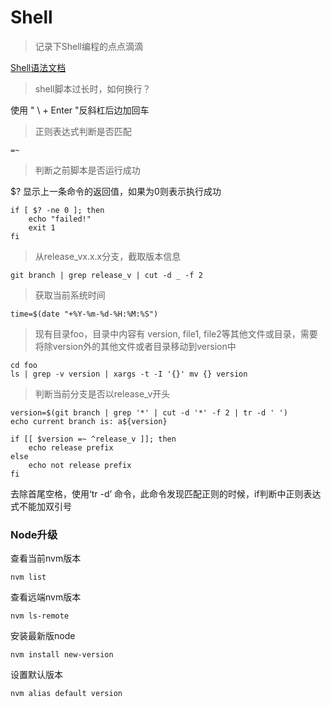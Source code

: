 # Shell

> 记录下Shell编程的点点滴滴

[Shell语法文档](https://wiki.ubuntu.org.cn/Shell%E7%BC%96%E7%A8%8B%E5%9F%BA%E7%A1%80#if_.E8.AF.AD.E5.8F.A5)

> shell脚本过长时，如何换行？

使用 " \ + Enter "反斜杠后边加回车

> 正则表达式判断是否匹配

```
=~
```

> 判断之前脚本是否运行成功

$? 显示上一条命令的返回值，如果为0则表示执行成功

```
if [ $? -ne 0 ]; then
    echo "failed!"
    exit 1
fi
```

> 从release_vx.x.x分支，截取版本信息

```
git branch | grep release_v | cut -d _ -f 2
```

> 获取当前系统时间

```
time=$(date "+%Y-%m-%d-%H:%M:%S")
```

> 现有目录foo，目录中内容有 version, file1, file2等其他文件或目录，需要将除version外的其他文件或者目录移动到version中

```
cd foo
ls | grep -v version | xargs -t -I '{}' mv {} version
```

> 判断当前分支是否以release_v开头

```shell
version=$(git branch | grep '*' | cut -d '*' -f 2 | tr -d ' ')
echo current branch is: a${version}

if [[ $version =~ ^release_v ]]; then
    echo release prefix
else 
    echo not release prefix
fi
```

去除首尾空格，使用‘tr -d’ 命令，此命令发现匹配正则的时候，if判断中正则表达式不能加双引号

### Node升级

查看当前nvm版本

```
nvm list
```

查看远端nvm版本

```
nvm ls-remote
```

安装最新版node

```
nvm install new-version
```

设置默认版本

```
nvm alias default version
```